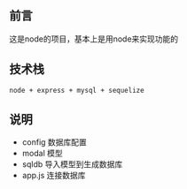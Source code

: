 ## 前言

这是node的项目，基本上是用node来实现功能的

## 技术栈

```
node + express + mysql + sequelize
```

## 说明

- config 数据库配置
- modal 模型
- sqldb 导入模型到生成数据库
- app.js 连接数据库


